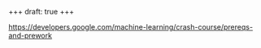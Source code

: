 +++
draft: true
+++

https://developers.google.com/machine-learning/crash-course/prereqs-and-prework
